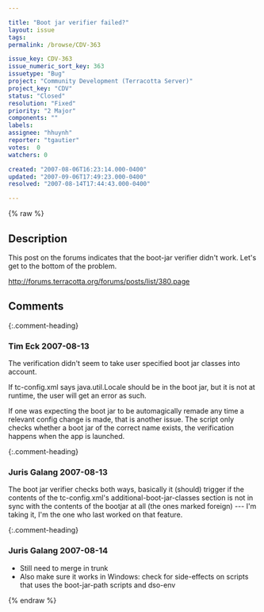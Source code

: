 ```yaml
---

title: "Boot jar verifier failed?"
layout: issue
tags: 
permalink: /browse/CDV-363

issue_key: CDV-363
issue_numeric_sort_key: 363
issuetype: "Bug"
project: "Community Development (Terracotta Server)"
project_key: "CDV"
status: "Closed"
resolution: "Fixed"
priority: "2 Major"
components: ""
labels: 
assignee: "hhuynh"
reporter: "tgautier"
votes:  0
watchers: 0

created: "2007-08-06T16:23:14.000-0400"
updated: "2007-09-06T17:49:23.000-0400"
resolved: "2007-08-14T17:44:43.000-0400"

---
```




{% raw %}



## Description

<div markdown="1" class="description">

This post on the forums indicates that the boot-jar verifier didn't work.  Let's get to the bottom of the problem.

http://forums.terracotta.org/forums/posts/list/380.page


</div>

## Comments


{:.comment-heading}
### **Tim Eck** <span class="date">2007-08-13</span>

<div markdown="1" class="comment">

The verification didn't seem to take user specified boot jar classes into account. 

If tc-config.xml says java.util.Locale should be in the boot jar, but it is not at runtime, the user will get an error as such.

If one was expecting the boot jar to be automagically remade any time a relevant config change is made, that is another issue. The script only checks whether a boot jar of the correct name exists, the verification happens when the app is launched. 

</div>


{:.comment-heading}
### **Juris Galang** <span class="date">2007-08-13</span>

<div markdown="1" class="comment">

The boot jar verifier checks both ways, basically it (should) trigger if the contents of the tc-config.xml's additional-boot-jar-classes section is not in sync with the contents of the bootjar at all (the ones marked foreign) --- I'm taking it, I'm the one who last worked on that feature.

</div>


{:.comment-heading}
### **Juris Galang** <span class="date">2007-08-14</span>

<div markdown="1" class="comment">

- Still need to merge in trunk
- Also make sure it works in Windows: check for side-effects on scripts that uses the boot-jar-path scripts and dso-env


</div>



{% endraw %}
